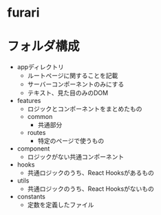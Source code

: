 # furari

# フォルダ構成
  - appディレクトリ
    - ルートページに関することを記載
    - サーバーコンポーネントのみにする
    - テキスト、見た目のみのDOM
  - features
    - ロジックとコンポーネントをまとめたもの
    - common
      - 共通部分
    - routes
      - 特定のページで使うもの
  - component
      - ロジックがない共通コンポーネント
  - hooks
      - 共通ロジックのうち、React Hooksがあるもの
  - utils
      - 共通ロジックのうち、React Hooksがないもの
  - constants
      - 定数を定義したファイル